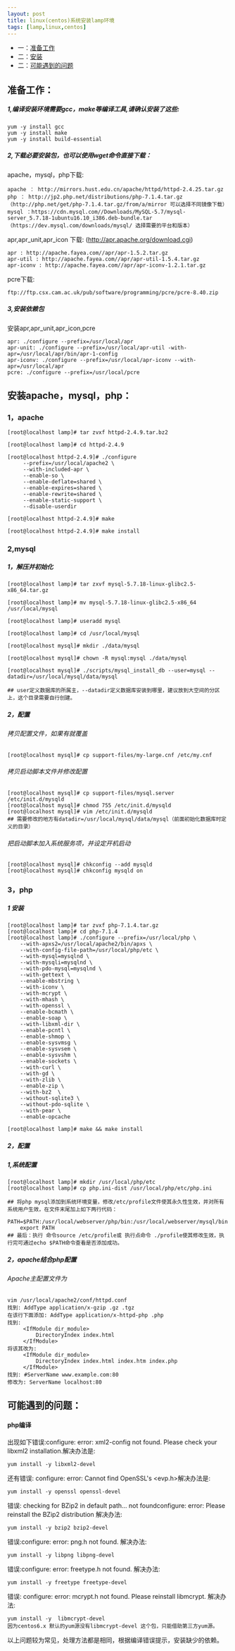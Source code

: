 ```yaml
---
layout: post
title: linux(centos)系统安装lamp环境
tags: [lamp,linux,centos]
---
```


+ 一：[准备工作](#evn)
+ 二：[安装](#install)
+ 二：[可能遇到的问题](#question)


## <span id = "evn">准备工作：</span>

#####  1,编译安装环境需要gcc，make等编译工具,请确认安装了这些:

    yum -y install gcc
    yum -y install make
    yum -y install build-essential

#####  2,下载必要安装包，也可以使用wget命令直接下载：

apache，mysql，php下载:
    
    apache ： http://mirrors.hust.edu.cn/apache/httpd/httpd-2.4.25.tar.gz
    php ： http://jp2.php.net/distributions/php-7.1.4.tar.gz （http://php.net/get/php-7.1.4.tar.gz/from/a/mirror 可以选择不同镜像下载）
    mysql ：https://cdn.mysql.com//Downloads/MySQL-5.7/mysql-server_5.7.18-1ubuntu16.10_i386.deb-bundle.tar （https://dev.mysql.com/downloads/mysql/ 选择需要的平台和版本）

apr,apr_unit,apr_icon 下载: (http://apr.apache.org/download.cgi)

    apr : http://apache.fayea.com//apr/apr-1.5.2.tar.gz
    apr-util : http://apache.fayea.com//apr/apr-util-1.5.4.tar.gz
    apr-iconv : http://apache.fayea.com//apr/apr-iconv-1.2.1.tar.gz

pcre下载:

    ftp://ftp.csx.cam.ac.uk/pub/software/programming/pcre/pcre-8.40.zip

#####  3,安装依赖包

安装apr,apr_unit,apr_icon,pcre

    apr: ./configure --prefix=/usr/local/apr
    apr-unit: ./configure --prefix=/usr/local/apr-util -with-apr=/usr/local/apr/bin/apr-1-config
    apr-iconv: ./configure --prefix=/usr/local/apr-iconv --with-apr=/usr/local/apr
    pcre: ./configure --prefix=/usr/local/pcre


## <span id = "install">安装apache，mysql，php：</span>

###  1，apache

    [root@localhost lamp]# tar zvxf httpd-2.4.9.tar.bz2

    [root@localhost lamp]# cd httpd-2.4.9

    [root@localhost httpd-2.4.9]# ./configure 
         --prefix=/usr/local/apache2 \
         --with-included-apr \
         --enable-so \
         --enable-deflate=shared \
         --enable-expires=shared \
         --enable-rewrite=shared \
         --enable-static-support \
         --disable-userdir

    [root@localhost httpd-2.4.9]# make

    [root@localhost httpd-2.4.9]# make install


###  2,mysql

#####  1，解压并初始化
    [root@localhost lamp]# tar zxvf mysql-5.7.18-linux-glibc2.5-x86_64.tar.gz

    [root@localhost lamp]# mv mysql-5.7.18-linux-glibc2.5-x86_64 /usr/local/mysql
    
    [root@localhost lamp]# useradd mysql
    
    [root@localhost lamp]# cd /usr/local/mysql
    
    [root@localhost mysql]# mkdir ./data/mysql 

    [root@localhost mysql]# chown -R mysql:mysql ./data/mysql

    [root@localhost mysql]# ./scripts/mysql_install_db --user=mysql --datadir=/usr/local/mysql/data/mysql
    
    ## user定义数据库的所属主，--datadir定义数据库安装到哪里，建议放到大空间的分区上，这个目录需要自行创建。

##### 2，配置

###### 拷贝配置文件，如果有就覆盖
    [root@localhost mysql]# cp support-files/my-large.cnf /etc/my.cnf  
###### 拷贝启动脚本文件并修改配置    
    [root@localhost mysql]# cp support-files/mysql.server /etc/init.d/mysqld   
    [root@localhost mysql]# chmod 755 /etc/init.d/mysqld 
    [root@localhost mysql]# vim /etc/init.d/mysqld
    ## 需要修改的地方有datadir=/usr/local/mysql/data/mysql（前面初始化数据库时定义的目录）
###### 把启动脚本加入系统服务项，并设定开机启动
    [root@localhost mysql]# chkconfig --add mysqld
    [root@localhost mysql]# chkconfig mysqld on
    
### 3，php

##### 1 安装
    [root@localhost lamp]# tar zvxf php-7.1.4.tar.gz
    [root@localhost lamp]# cd php-7.1.4
    [root@localhost lamp]# ./configure --prefix=/usr/local/php \
        --with-apxs2=/usr/local/apache2/bin/apxs \
        --with-config-file-path=/usr/local/php/etc \ 
        --with-mysql=mysqlnd \
        --with-mysqli=mysqlnd \
        --with-pdo-mysql=mysqlnd \
        --with-gettext \
        --enable-mbstring \ 
        --with-iconv \
        --with-mcrypt \
        --with-mhash \
        --with-openssl \ 
        --enable-bcmath \
        --enable-soap \
        --with-libxml-dir \
        --enable-pcntl \
        --enable-shmop \
        --enable-sysvmsg \
        --enable-sysvsem \
        --enable-sysvshm \
        --enable-sockets \
        --with-curl \
        --with-gd \
        --with-zlib \
        --enable-zip \
        --with-bz2  \
        --without-sqlite3 \
        --without-pdo-sqlite \
        --with-pear \
        --enable-opcache
    
    [root@localhost lamp]# make && make install
    
##### 2，配置

##### 1,系统配置
    [root@localhost lamp]# mkdir /usr/local/php/etc
    [root@localhost lamp]# cp php.ini-dist /usr/local/php/etc/php.ini
    
    ## 将php mysql添加到系统环境变量，修改/etc/profile文件使其永久性生效，并对所有系统用户生效，在文件末尾加上如下两行代码：
        PATH=$PATH:/usr/local/webserver/php/bin:/usr/local/webserver/mysql/bin
        export PATH
    ## 最后：执行 命令source /etc/profile或 执行点命令 ./profile使其修改生效，执行完可通过echo $PATH命令查看是否添加成功。
##### 2，apache结合php配置

###### Apache主配置文件为
    vim /usr/local/apache2/conf/httpd.conf
    找到: AddType application/x-gzip .gz .tgz
    在该行下面添加: AddType application/x-httpd-php .php
    找到:
         <IfModule dir_module>
             DirectoryIndex index.html
         </IfModule>
    将该其改为:
         <IfModule dir_module>
             DirectoryIndex index.html index.htm index.php
         </IfModule>
    找到: #ServerName www.example.com:80
    修改为: ServerName localhost:80
    

    
## <span id = "question">可能遇到的问题：</span>   

#### php编译
出现如下错误:configure: error: xml2-config not found. Please check your libxml2 installation.解决办法是:

    yum install -y libxml2-devel
    
还有错误: configure: error: Cannot find OpenSSL's <evp.h>解决办法是:

    yum install -y openssl openssl-devel
错误: checking for BZip2 in default path... not foundconfigure: error: Please reinstall the BZip2 distribution 解决办法:

    yum install -y bzip2 bzip2-devel
错误:configure: error: png.h not found. 解决办法:

    yum install -y libpng libpng-devel
错误:configure: error: freetype.h not found. 解决办法:

    yum install -y freetype freetype-devel
错误: configure: error: mcrypt.h not found. Please reinstall libmcrypt. 解决办法:

    yum install -y  libmcrypt-devel
    因为centos6.x 默认的yum源没有libmcrypt-devel 这个包，只能借助第三方yum源。
以上问题较为常见，处理方法都是相同，根据编译错误提示，安装缺少的依赖。    